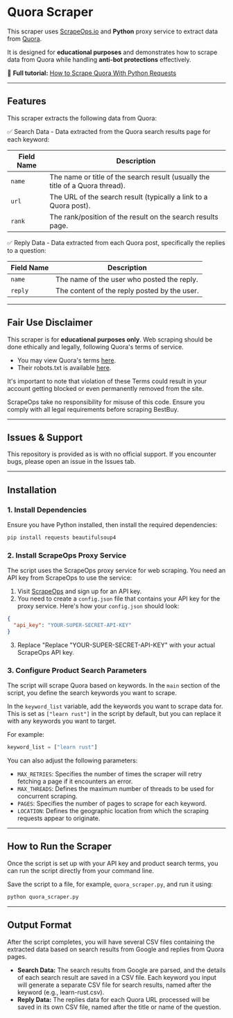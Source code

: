# Quora Scraper  

This scraper uses [ScrapeOps.io](https://scrapeops.io/) and **Python** proxy service to extract data from [Quora](https://www.quora.com/).

It is designed for **educational purposes** and demonstrates how to scrape data from Quora while handling **anti-bot protections** effectively.  

📖 **Full tutorial:** [How to Scrape Quora With Python Requests](https://scrapeops.io/python-web-scraping-playbook/python-scrape-quora/)

---

## Features  

This scraper extracts the following data from Quora:


✅ Search Data - Data extracted from the Quora search results page for each keyword: 

| **Field Name**      | **Description**                                                   |
|-------------|---------------------------------------------------------------|
| `name`      | The name or title of the search result (usually the title of a Quora thread). |
| `url`       | The URL of the search result (typically a link to a Quora post). |
| `rank`      | The rank/position of the result on the search results page.    |






✅ Reply Data - Data extracted from each Quora post, specifically the replies to a question:

| **Field Name**      | **Description**                                                   |
|-------------|---------------------------------------------------------------|
| `name`      | The name of the user who posted the reply.                      |
| `reply`     | The content of the reply posted by the user.                    |



---

## Fair Use Disclaimer
This scraper is for **educational purposes only**. Web scraping should be done ethically and legally, following Quora's terms of service.

- You may view Quora's terms [here](https://www.quora.com/about/tos). 
- Their robots.txt is available [here](https://www.quora.com/robots.txt).

It's important to note that violation of these Terms could result in your account getting blocked or even permanently removed from the site.

ScrapeOps take no responsibility for misuse of this code. Ensure you comply with all legal requirements before scraping BestBuy.

---

## Issues & Support
This repository is provided as is with no official support. If you encounter bugs, please open an issue in the Issues tab.

---

## Installation  

### 1. Install Dependencies  
Ensure you have Python installed, then install the required dependencies:  

```bash
pip install requests beautifulsoup4
```

### 2.  Install ScrapeOps Proxy Service
The script uses the ScrapeOps proxy service for web scraping. You need an API key from ScrapeOps to use the service:

1. Visit [ScrapeOps](https://scrapeops.io/) and sign up for an API key.
2. You need to create a `config.json` file that contains your API key for the proxy service. Here's how your `config.json` should look:

```json
{
  "api_key": "YOUR-SUPER-SECRET-API-KEY"
}
```

3. Replace "Replace "YOUR-SUPER-SECRET-API-KEY" with your actual ScrapeOps API key.




### 3. Configure Product Search Parameters
The script will scrape Quora based on keywords. In the `main` section of the script, you define the search keywords you want to scrape. 

In the `keyword_list` variable, add the keywords you want to scrape data for. This is set as `["learn rust"]` in the script by default, but you can replace it with any keywords you want to target.

For example:

```python
keyword_list = ["learn rust"]
```

You can also adjust the following parameters:

- `MAX_RETRIES`: Specifies the number of times the scraper will retry fetching a page if it encounters an error.
- `MAX_THREADS`: Defines the maximum number of threads to be used for concurrent scraping.
- `PAGES`: Specifies the number of pages to scrape for each keyword.
- `LOCATION`: Defines the geographic location from which the scraping requests appear to originate.


---

## How to Run the Scraper
Once the script is set up with your API key and product search terms, you can run the script directly from your command line.

Save the script to a file, for example, `quora_scraper.py`, and run it using:


```bash
python quora_scraper.py
```

---

## Output Format
After the script completes, you will have several CSV files containing the extracted data based on search results from Google and replies from Quora pages.
 
- **Search Data:** The search results from Google are parsed, and the details of each search result are saved in a CSV file. Each keyword you input will generate a separate CSV file for search results, named after the keyword (e.g., learn-rust.csv).
- **Reply Data:** The replies data for each Quora URL processed will be saved in its own CSV file, named after the title or name of the question.

